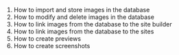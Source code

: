 1. How to import and store images in the database
2. How to modify and delete images in the database
3. How to link images from the database to the site builder
4. How to link images from the database to the sites
5. How to create previews
6. How to create screenshots

